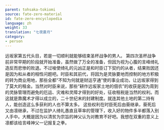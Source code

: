 ```yaml
---
parent: tohsaka-tokiomi
source: fate-zero-material
id: fate-zero-encyclopedia
language: zh
weight: 33
translation: "七夜蒼月"
category:
- person
---
```


远坂家第五代头目，若是一切顺利就能够结束圣杯战争的男人。
第四次圣杯战争前非常早期的阶段就开始准备，虽然做了万全的准备，但因为视为心腹的言峰绮礼造反而悲惨的败退。不过唆使绮礼的元凶正是和时臣订下契约的从者，结果败因还是因为和从者的相性问题吧。时臣和其前代，将因为是灵脉要地而控制的地方积极的转为商业用地，那些全都“不知为何就是财运亨通”使的事业成功，让远坂家得到了莫大的租金。当然对时臣来说，那些“耕作远坂家土地的佃农”的收获是因为周到的灵脉管理而避免的厄运、灾难和灵障才得到的好处，征收租税是当然的权利。而这就是靠魔术才得以成立的，二十世纪末的封建制度。就连其他土地的第二持有人，能创造这么多获利的人也不算太多。
这些权利在时臣死后由葵继承，葵死后又由凛继承，不过在监护人绮礼愚直且草率的管理下，收入好的物件多半都落入别人手中。大概是因为以清贫为宗旨的神父认为对教育不好吧。我想在双重的意义上凛都该给言峰神父一记报复之拳。
